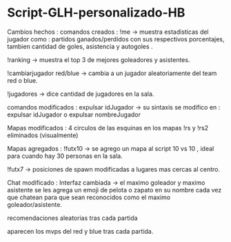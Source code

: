 # Script-GLH-personalizado-HB

Cambios hechos : 
comandos creados : 
!me -> muestra estadisticas del jugador como : partidos ganados/perdidos con sus respectivos porcentajes, tambien cantidad de goles, asistencia y autogoles .

!ranking -> muestra el top 3 de mejores goleadores y asistentes.

!cambiarjugador red/blue -> cambia a un jugador aleatoriamente del team red o blue.

!jugadores -> dice cantidad de jugadores en la sala.

comandos modificados : 
expulsar idJugador -> su sintaxis se modifico en : expulsar idJugador o expulsar nombreJugador 

Mapas modificados :
4 circulos de las esquinas en los mapas !rs y !rs2 eliminados (visualmente)

Mapas agregados : 
!futx10 -> se agrego un mapa al script 10 vs 10 , ideal para cuando hay 30 personas en la sala.

!futx7 -> posiciones de spawn modificadas a lugares mas cercas al  centro.

Chat modificado : 
Interfaz cambiada -> el maximo goleador y maximo asistente se les agrega un emoji de pelota o zapato en su nombre cada vez que chatean para que sean reconocidos como el maximo goleador/asistente.

recomendaciones aleatorias tras cada partida

aparecen los mvps del red y blue tras cada partida.
